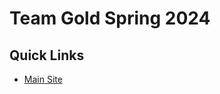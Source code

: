 # Team Gold Spring 2024

## Quick Links
- [Main Site](https://lkeat003.github.io/cs411-pages-gold/)  
